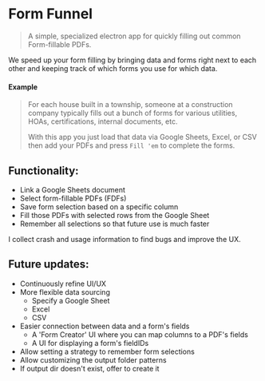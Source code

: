 # Form Funnel

> A simple, specialized electron app for quickly filling out common Form-fillable PDFs.

We speed up your form filling by bringing data and forms right next to each other and keeping track of which forms you use for which data.

#### **Example**

> For each house built in a township, someone at a construction company typically fills out a bunch of forms for various utilities, HOAs, certifications, internal documents, etc.
>
> With this app you just load that data via Google Sheets, Excel, or CSV then add your PDFs and press `Fill 'em` to complete the forms.

## Functionality:

- Link a Google Sheets document
- Select form-fillable PDFs (FDFs)
- Save form selection based on a specific column
- Fill those PDFs with selected rows from the Google Sheet
- Remember all selections so that future use is much faster

I collect crash and usage information to find bugs and improve the UX.

## Future updates:

- Continuously refine UI/UX
- More flexible data sourcing
  - Specify a Google Sheet
  - Excel
  - CSV
- Easier connection between data and a form's fields
  - A 'Form Creator' UI where you can map columns to a PDF's fields
  - A UI for displaying a form's fieldIDs
- Allow setting a strategy to remember form selections
- Allow customizing the output folder patterns
- If output dir doesn't exist, offer to create it
